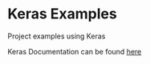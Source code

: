 # Keras Examples
Project examples using Keras

Keras Documentation can be found [here](https://keras.io/#keras-the-python-deep-learning-library)
